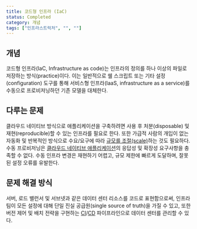 ```yaml
---
title: 코드형 인프라 (IaC)
status: Completed
category: 개념
tags: ["인프라스트럭처", "", ""]
---
```


## 개념

코드형 인프라(IaC, Infrastructure as code)는 인프라의 정의를 하나 이상의 파일로 저장하는 방식(practice)이다.
이는 일반적으로 쉘 스크립트 또는 기타 설정(configuration) 도구를 통해 서비스형 인프라(IaaS, infrastructure as a service)를 수동으로 프로비저닝하던 기존 모델을 대체한다.

## 다루는 문제

클라우드 네이티브 방식으로 애플리케이션을 구축하려면 사용 후 처분(disposable) 및 재현(reproducible)할 수 있는 인프라를 필요로 한다.
또한 가급적 사람의 개입이 없는 자동화 및 반복적인 방식으로 수요/요구에 따라 [규모를 조절(scale)](/scalability/)하는 것도 필요하다.
수동 프로비저닝은 [클라우드 네이티브 애플리케이션](/cloud-native-apps/)의 응답성 및 확장성 요구사항을 충족할 수 없다.
수동 인프라 변경은 재현하기 어렵고, 규모 제한에 빠르게 도달하며, 잘못된 설정 오류를 유발한다.

## 문제 해결 방식

서버, 로드 밸런서 및 서브넷과 같은 데이터 센터 리소스를 코드로 표현함으로써,
인프라 팀이 모든 설정에 대해 단일 진실 공급원(single source of truth)을 가질 수 있고,
또한 버전 제어 및 배치 전략을 구현하는 [CI](/continuous-integration/)/[CD](/continuous-delivery/) 파이프라인으로 데이터 센터를 관리할 수 있다.